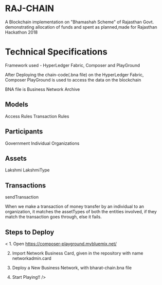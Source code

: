 # RAJ-CHAIN
A Blockchain implementation on "Bhamashah Scheme" of Rajasthan Govt. demonstrating allocation of funds and spent as planned,made for Rajasthan Hackathon 2018




































# Technical Specifications
Framework used - HyperLedger Fabric, Composer and PlayGround

After Deploying the chain-code(.bna file) on the HyperLedger Fabric, Composer PlayGround is used to access the data on the blockchain

BNA file is Business Network Archive

## Models
   Access Rules
   Transaction Rules
## Participants
   Government
   Individual
   Organizations
## Assets
  Lakshmi
  LakshmiType
## Transactions
  sendTransaction

When we make a transaction of money transfer by an individual to an organization, it matches the assetTypes of both the entities involved, if they match the transaction goes through, else it fails.

## Steps to Deploy
< 1. Open https://composer-playground.mybluemix.net/

2. Import Network Business Card, given in the repository with name networkadmin.card

3. Deploy a New Business Network, with bharat-chain.bna file

4. Start Playing!!
/>
